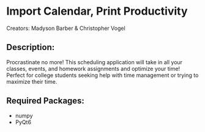 # Import Calendar, Print Productivity

Creators: Madyson Barber & Christopher Vogel

## Description:
  Procrastinate no more! This scheduling application will take in all your classes, events, and homework assignments and optimize your time! Perfect for college students seeking help with time management or trying to maximize their time.

## Required Packages:
  - numpy
  - PyQt6
